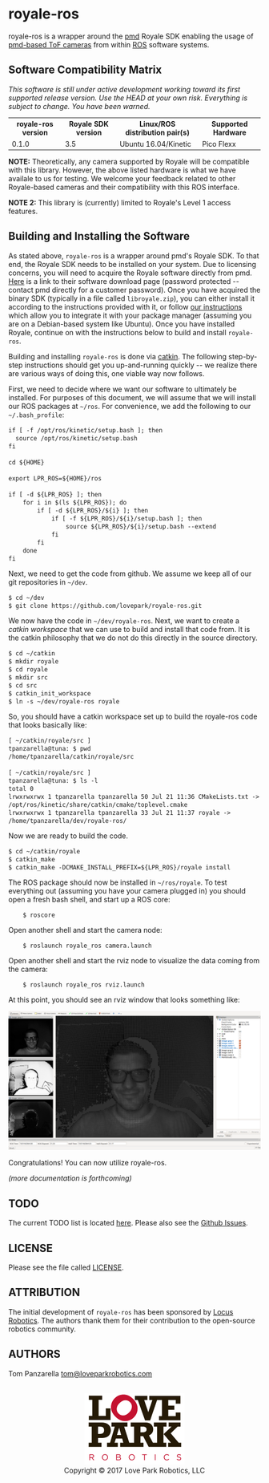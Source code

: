 royale-ros
==========
royale-ros is a wrapper around the [pmd](http://www.pmdtec.com/) Royale SDK
enabling the usage of [pmd-based ToF cameras](http://pmdtec.com/picofamily/)
from within [ROS](http://www.ros.org/) software systems.

Software Compatibility Matrix
-----------------------------

_This software is still under active development working toward its first
supported release version. Use the HEAD at your own risk. Everything is subject
to change. You have been warned._

<table>
  <tr>
    <th>royale-ros version</th>
    <th>Royale SDK version</th>
    <th>Linux/ROS distribution pair(s)</th>
    <th>Supported Hardware</th>
  </tr>
  <tr>
    <td>0.1.0</td>
    <td>3.5</td>
    <td>Ubuntu 16.04/Kinetic</td>
    <td>Pico Flexx</td>
  </tr>
</table>

**NOTE:** Theoretically, any camera supported by Royale will be compatible with
  this library. However, the above listed hardware is what we have availale to
  us for testing. We welcome your feedback related to other Royale-based
  cameras and their compatibility with this ROS interface.

**NOTE 2:** This library is (currently) limited to Royale's Level 1 access
  features.

Building and Installing the Software
------------------------------------
As stated above, `royale-ros` is a wrapper around pmd's Royale SDK. To that
end, the Royale SDK needs to be installed on your system. Due to licensing
concerns, you will need to acquire the Royale software directly from
pmd. [Here](http://pmdtec.com/picofamily/software/) is a link to their software
download page (password protected -- contact pmd directly for a customer
password). Once you have acquired the binary SDK (typically in a file called
`libroyale.zip`), you can either install it according to the instructions
provided with it, or follow [our instructions](doc/royale_install.md) which
allow you to integrate it with your package manager (assuming you are on a
Debian-based system like Ubuntu). Once you have installed Royale, continue on
with the instructions below to build and install `royale-ros`.

Building and installing `royale-ros` is done via
[catkin](http://wiki.ros.org/catkin). The following step-by-step instructions
should get you up-and-running quickly -- we realize there are various ways of
doing this, one viable way now follows.

First, we need to decide where we want our software to ultimately be
installed. For purposes of this document, we will assume that we will install
our ROS packages at `~/ros`. For convenience, we add the following to our
`~/.bash_profile`:

```
if [ -f /opt/ros/kinetic/setup.bash ]; then
  source /opt/ros/kinetic/setup.bash
fi

cd ${HOME}

export LPR_ROS=${HOME}/ros

if [ -d ${LPR_ROS} ]; then
    for i in $(ls ${LPR_ROS}); do
        if [ -d ${LPR_ROS}/${i} ]; then
            if [ -f ${LPR_ROS}/${i}/setup.bash ]; then
                source ${LPR_ROS}/${i}/setup.bash --extend
            fi
        fi
    done
fi
```

Next, we need to get the code from github. We assume we keep all of our git
repositories in `~/dev`.

```
$ cd ~/dev
$ git clone https://github.com/lovepark/royale-ros.git
```

We now have the code in `~/dev/royale-ros`. Next, we want to create a _catkin
workspace_ that we can use to build and install that code from. It is the
catkin philosophy that we do not do this directly in the source directory.

```
$ cd ~/catkin
$ mkdir royale
$ cd royale
$ mkdir src
$ cd src
$ catkin_init_workspace
$ ln -s ~/dev/royale-ros royale
```

So, you should have a catkin workspace set up to build the royale-ros code that
looks basically like:

```
[ ~/catkin/royale/src ]
tpanzarella@tuna: $ pwd
/home/tpanzarella/catkin/royale/src

[ ~/catkin/royale/src ]
tpanzarella@tuna: $ ls -l
total 0
lrwxrwxrwx 1 tpanzarella tpanzarella 50 Jul 21 11:36 CMakeLists.txt -> /opt/ros/kinetic/share/catkin/cmake/toplevel.cmake
lrwxrwxrwx 1 tpanzarella tpanzarella 33 Jul 21 11:37 royale -> /home/tpanzarella/dev/royale-ros/
```

Now we are ready to build the code.

```
$ cd ~/catkin/royale
$ catkin_make
$ catkin_make -DCMAKE_INSTALL_PREFIX=${LPR_ROS}/royale install
```

The ROS package should now be installed in `~/ros/royale`. To test everything
out (assuming you have your camera plugged in) you should open a fresh bash
shell, and start up a ROS core:

```
    $ roscore
```

Open another shell and start the camera node:

```
    $ roslaunch royale_ros camera.launch
```

Open another shell and start the rviz node to visualize the data coming from
the camera:

```
    $ roslaunch royale_ros rviz.launch
```

At this point, you should see an rviz window that looks something like:

![rviz1](doc/figures/rviz_screenshot.png)

Congratulations! You can now utilize royale-ros.

_(more documentation is forthcoming)_

TODO
----
The current TODO list is located [here](TODO.md). Please also see the
[Github Issues](https://github.com/lovepark/royale-ros/issues).

LICENSE
-------
Please see the file called [LICENSE](LICENSE).

ATTRIBUTION
-----------
The initial development of `royale-ros` has been sponsored by
[Locus Robotics](http://www.locusrobotics.com/). The authors thank them for
their contribution to the open-source robotics community.

AUTHORS
-------
Tom Panzarella <tom@loveparkrobotics.com>

<p align="center">
  <br/>
  <img src="doc/figures/LPR_logo_fullcolor.png"/>
  <br/>
  Copyright &copy; 2017 Love Park Robotics, LLC
</p>
